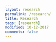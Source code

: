 ```yaml
---
layout: research
permalink: /research/
title: Research
tags: [research]
modified: 10-12-2017
comments: false
---
```

